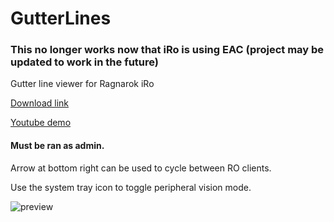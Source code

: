 # GutterLines
### This no longer works now that iRo is using EAC (project may be updated to work in the future)
Gutter line viewer for Ragnarok iRo

[Download link](https://github.com/miatribe/GutterLines/releases/download/1.5/GutterLines.zip)

[Youtube demo](https://youtu.be/hggU2WS2KyU)

#### Must be ran as admin.

Arrow at bottom right can be used to cycle between RO clients.

Use the system tray icon to toggle peripheral vision mode.

![preview](https://raw.githubusercontent.com/miatribe/gutterlines/master/GutterLinesPrev.png)

